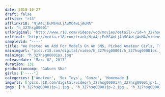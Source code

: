 ```yaml
---
date: 2018-10-27
draft: false
affsite: "r18"
afflinkr18: "NjA4LjEuMS4xLjAuMC4wLjAuMA"
url: "h_327hsg00001"
urloriginal: "http://www.r18.com/videos/vod/movies/detail/-/id=h_327hsg00001"
urlfinal: "http://media.r18.com/track/NjA4LjEuMS4xLjAuMC4wLjAuMA/videos/vod/movies/detail/-/id=h_327hsg00001"
samplevid: "----"
title: "We Posted An Add For Models On An SNS, Picked Amateur Girls, Tricked And Threatened Them, And Pounded That Pussy! ! vol. 1"
mainimgurl: "pics.r18.com/digital/video/h_327hsg00001/h_327hsg00001ps.jpg"
mainimgs: "h_327hsg00001ps.jpg"
releasedate: "Mar. 02, 2017"
duration: 131
productioncomp: "Gakuen Sha"
girls: ['----']
categories: ['Amateur', 'Sex Toys', 'Gonzo', 'Homemade']
imgurls: ['pics.r18.com/digital/video/h_327hsg00001/h_327hsg00001jp-1.jpg', 'pics.r18.com/digital/video/h_327hsg00001/h_327hsg00001jp-2.jpg', 'pics.r18.com/digital/video/h_327hsg00001/h_327hsg00001jp-3.jpg', 'pics.r18.com/digital/video/h_327hsg00001/h_327hsg00001jp-4.jpg', 'pics.r18.com/digital/video/h_327hsg00001/h_327hsg00001jp-5.jpg', 'pics.r18.com/digital/video/h_327hsg00001/h_327hsg00001jp-6.jpg', 'pics.r18.com/digital/video/h_327hsg00001/h_327hsg00001jp-7.jpg', 'pics.r18.com/digital/video/h_327hsg00001/h_327hsg00001jp-8.jpg', 'pics.r18.com/digital/video/h_327hsg00001/h_327hsg00001jp-9.jpg', 'pics.r18.com/digital/video/h_327hsg00001/h_327hsg00001jp-10.jpg', 'pics.r18.com/digital/video/h_327hsg00001/h_327hsg00001jp-11.jpg', 'pics.r18.com/digital/video/h_327hsg00001/h_327hsg00001jp-12.jpg', 'pics.r18.com/digital/video/h_327hsg00001/h_327hsg00001jp-13.jpg', 'pics.r18.com/digital/video/h_327hsg00001/h_327hsg00001jp-14.jpg', 'pics.r18.com/digital/video/h_327hsg00001/h_327hsg00001jp-15.jpg', 'pics.r18.com/digital/video/h_327hsg00001/h_327hsg00001jp-16.jpg', 'pics.r18.com/digital/video/h_327hsg00001/h_327hsg00001jp-17.jpg', 'pics.r18.com/digital/video/h_327hsg00001/h_327hsg00001jp-18.jpg', 'pics.r18.com/digital/video/h_327hsg00001/h_327hsg00001jp-19.jpg', 'pics.r18.com/digital/video/h_327hsg00001/h_327hsg00001jp-20.jpg']
imgs: ['h_327hsg00001jp-1.jpg', 'h_327hsg00001jp-2.jpg', 'h_327hsg00001jp-3.jpg', 'h_327hsg00001jp-4.jpg', 'h_327hsg00001jp-5.jpg', 'h_327hsg00001jp-6.jpg', 'h_327hsg00001jp-7.jpg', 'h_327hsg00001jp-8.jpg', 'h_327hsg00001jp-9.jpg', 'h_327hsg00001jp-10.jpg', 'h_327hsg00001jp-11.jpg', 'h_327hsg00001jp-12.jpg', 'h_327hsg00001jp-13.jpg', 'h_327hsg00001jp-14.jpg', 'h_327hsg00001jp-15.jpg', 'h_327hsg00001jp-16.jpg', 'h_327hsg00001jp-17.jpg', 'h_327hsg00001jp-18.jpg', 'h_327hsg00001jp-19.jpg', 'h_327hsg00001jp-20.jpg']
---
```

